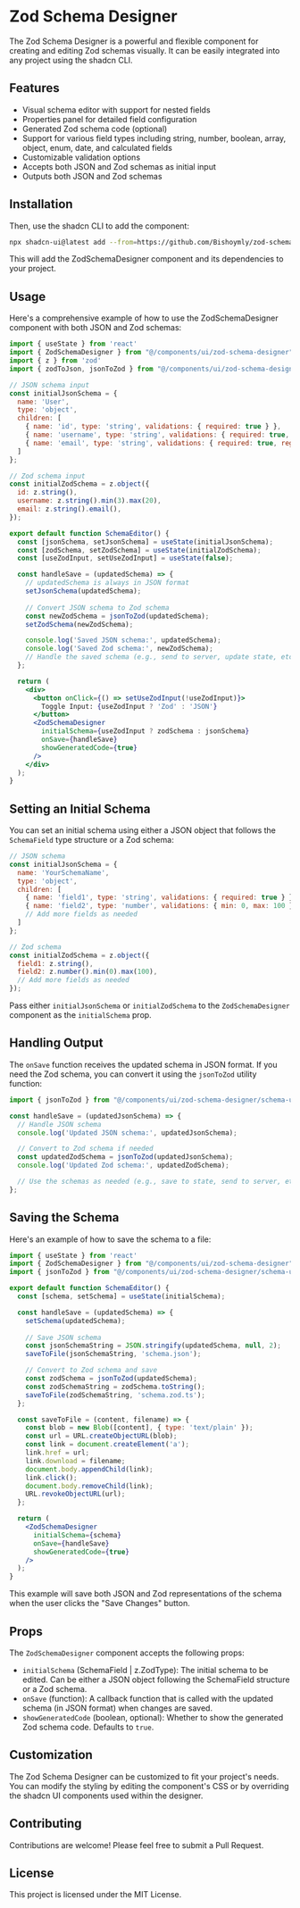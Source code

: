 # Zod Schema Designer

The Zod Schema Designer is a powerful and flexible component for creating and editing Zod schemas visually. It can be easily integrated into any project using the shadcn CLI.

## Features

- Visual schema editor with support for nested fields
- Properties panel for detailed field configuration
- Generated Zod schema code (optional)
- Support for various field types including string, number, boolean, array, object, enum, date, and calculated fields
- Customizable validation options
- Accepts both JSON and Zod schemas as initial input
- Outputs both JSON and Zod schemas

## Installation

Then, use the shadcn CLI to add the component:

```bash
npx shadcn-ui@latest add --from=https://github.com/Bishoymly/zod-schema-designer/tree/main/components/zod-schema-designer
```

This will add the ZodSchemaDesigner component and its dependencies to your project.

## Usage

Here's a comprehensive example of how to use the ZodSchemaDesigner component with both JSON and Zod schemas:

```jsx
import { useState } from 'react'
import { ZodSchemaDesigner } from "@/components/ui/zod-schema-designer"
import { z } from 'zod'
import { zodToJson, jsonToZod } from "@/components/ui/zod-schema-designer/schema-utils"

// JSON schema input
const initialJsonSchema = {
  name: 'User',
  type: 'object',
  children: [
    { name: 'id', type: 'string', validations: { required: true } },
    { name: 'username', type: 'string', validations: { required: true, min: 3, max: 20 } },
    { name: 'email', type: 'string', validations: { required: true, regex: '^[\\w-\\.]+@([\\w-]+\\.)+[\\w-]{2,4}$' } },
  ]
};

// Zod schema input
const initialZodSchema = z.object({
  id: z.string(),
  username: z.string().min(3).max(20),
  email: z.string().email(),
});

export default function SchemaEditor() {
  const [jsonSchema, setJsonSchema] = useState(initialJsonSchema);
  const [zodSchema, setZodSchema] = useState(initialZodSchema);
  const [useZodInput, setUseZodInput] = useState(false);

  const handleSave = (updatedSchema) => {
    // updatedSchema is always in JSON format
    setJsonSchema(updatedSchema);
    
    // Convert JSON schema to Zod schema
    const newZodSchema = jsonToZod(updatedSchema);
    setZodSchema(newZodSchema);

    console.log('Saved JSON schema:', updatedSchema);
    console.log('Saved Zod schema:', newZodSchema);
    // Handle the saved schema (e.g., send to server, update state, etc.)
  };

  return (
    <div>
      <button onClick={() => setUseZodInput(!useZodInput)}>
        Toggle Input: {useZodInput ? 'Zod' : 'JSON'}
      </button>
      <ZodSchemaDesigner
        initialSchema={useZodInput ? zodSchema : jsonSchema}
        onSave={handleSave}
        showGeneratedCode={true}
      />
    </div>
  );
}
```

## Setting an Initial Schema

You can set an initial schema using either a JSON object that follows the `SchemaField` type structure or a Zod schema:

```javascript
// JSON schema
const initialJsonSchema = {
  name: 'YourSchemaName',
  type: 'object',
  children: [
    { name: 'field1', type: 'string', validations: { required: true } },
    { name: 'field2', type: 'number', validations: { min: 0, max: 100 } },
    // Add more fields as needed
  ]
};

// Zod schema
const initialZodSchema = z.object({
  field1: z.string(),
  field2: z.number().min(0).max(100),
  // Add more fields as needed
});
```

Pass either `initialJsonSchema` or `initialZodSchema` to the `ZodSchemaDesigner` component as the `initialSchema` prop.

## Handling Output

The `onSave` function receives the updated schema in JSON format. If you need the Zod schema, you can convert it using the `jsonToZod` utility function:

```javascript
import { jsonToZod } from "@/components/ui/zod-schema-designer/schema-utils"

const handleSave = (updatedJsonSchema) => {
  // Handle JSON schema
  console.log('Updated JSON schema:', updatedJsonSchema);

  // Convert to Zod schema if needed
  const updatedZodSchema = jsonToZod(updatedJsonSchema);
  console.log('Updated Zod schema:', updatedZodSchema);

  // Use the schemas as needed (e.g., save to state, send to server, etc.)
};
```

## Saving the Schema

Here's an example of how to save the schema to a file:

```jsx
import { useState } from 'react'
import { ZodSchemaDesigner } from "@/components/ui/zod-schema-designer"
import { jsonToZod } from "@/components/ui/zod-schema-designer/schema-utils"

export default function SchemaEditor() {
  const [schema, setSchema] = useState(initialSchema);

  const handleSave = (updatedSchema) => {
    setSchema(updatedSchema);
    
    // Save JSON schema
    const jsonSchemaString = JSON.stringify(updatedSchema, null, 2);
    saveToFile(jsonSchemaString, 'schema.json');

    // Convert to Zod schema and save
    const zodSchema = jsonToZod(updatedSchema);
    const zodSchemaString = zodSchema.toString();
    saveToFile(zodSchemaString, 'schema.zod.ts');
  };

  const saveToFile = (content, filename) => {
    const blob = new Blob([content], { type: 'text/plain' });
    const url = URL.createObjectURL(blob);
    const link = document.createElement('a');
    link.href = url;
    link.download = filename;
    document.body.appendChild(link);
    link.click();
    document.body.removeChild(link);
    URL.revokeObjectURL(url);
  };

  return (
    <ZodSchemaDesigner
      initialSchema={schema}
      onSave={handleSave}
      showGeneratedCode={true}
    />
  );
}
```

This example will save both JSON and Zod representations of the schema when the user clicks the "Save Changes" button.

## Props

The `ZodSchemaDesigner` component accepts the following props:

- `initialSchema` (SchemaField | z.ZodType): The initial schema to be edited. Can be either a JSON object following the SchemaField structure or a Zod schema.
- `onSave` (function): A callback function that is called with the updated schema (in JSON format) when changes are saved.
- `showGeneratedCode` (boolean, optional): Whether to show the generated Zod schema code. Defaults to `true`.

## Customization

The Zod Schema Designer can be customized to fit your project's needs. You can modify the styling by editing the component's CSS or by overriding the shadcn UI components used within the designer.

## Contributing

Contributions are welcome! Please feel free to submit a Pull Request.

## License

This project is licensed under the MIT License.

